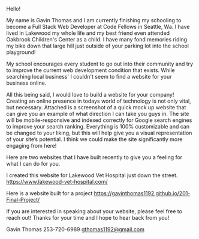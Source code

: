 Hello!

My name is Gavin Thomas and I am currently finishing my schooling to become a Full Stack Web Developer at Code Fellows in Seattle, Wa. I have lived in Lakewood my whole life and my best friend even attended Oakbrook Children's Center as a child. I have many fond memories riding my bike down that large hill just outside of your parking lot into the school playground!

My school encourages every student to go out into their community and try to improve the current web development condition that exists. While searching local business' I couldn't seem to find a website for your business online.

All this being said, I would love to build a website for your company! Creating an online presence in todays world of technology is not only vital, but necessary. Attached is a screenshot of a quick mock up website that can give you an example of what direction I can take you guys in. The site will be mobile-responsive and indexed correctly for Google search engines to improve your search ranking. Everything is 100% customizable and can be changed to your liking, but this will help give you a visual representation of your site’s potential. I think we could make the site significantly more engaging from here!

Here are two websites that I have built recently to give you a feeling for what I can do for you.

I created this website for Lakewood Vet Hospital just down the street.
https://www.lakewood-vet-hospital.com/

Here is a website built for a project
https://gavinthomas1192.github.io/201-Final-Project/

If you are interested in speaking about your website, please feel free to reach out!
Thanks for your time and I hope to hear back from you!

Gavin Thomas
253-720-6989
gthomas1192@gmail.com
